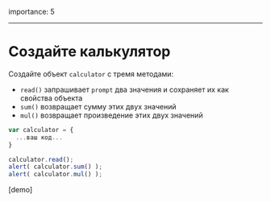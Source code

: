 importance: 5

---

# Создайте калькулятор

Создайте объект `calculator` с тремя методами:

- `read()` запрашивает `prompt` два значения и сохраняет их как свойства объекта
- `sum()` возвращает сумму этих двух значений
- `mul()` возвращает произведение этих двух значений

```js
var calculator = {
  ...ваш код...
}

calculator.read();
alert( calculator.sum() );
alert( calculator.mul() );
```

[demo]

